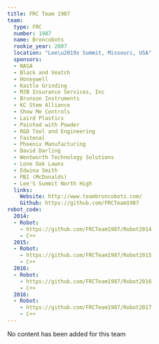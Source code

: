 ```yaml
---
title: FRC Team 1987
team:
  type: FRC
  number: 1987
  name: Broncobots
  rookie_year: 2007
  location: "Lee\u2019s Summit, Missouri, USA"
  sponsors:
  - NASA
  - Black and Veatch
  - Honeywell
  - Kastle Grinding
  - MJB Insurance Services, Inc
  - Brunson Instruments
  - KC Stem Alliance
  - Show Me Controls
  - Laird Plastics
  - Painted with Powder
  - R&D Tool and Engineering
  - Fastenal
  - Phoenix Manufacturing
  - David Darling
  - Wentworth Technology Solutions
  - Lone Oak Lawns
  - Edwina Smith
  - PBI (McDonalds)
  - Lee'S Summit North High
  links:
    Website: http://www.teambroncobots.com/
    Github: https://github.com/FRCTeam1987
robot_code:
  2014:
  - Robot:
    - https://github.com/FRCTeam1987/Robot2014
    - C++
  2015:
  - Robot:
    - https://github.com/FRCTeam1987/Robot2015
    - C++
  2016:
  - Robot:
    - https://github.com/FRCTeam1987/Robot2016
    - C++
  2016:
  - Robot:
    - https://github.com/FRCTeam1987/Robot2017
    - C++
---
```


No content has been added for this team